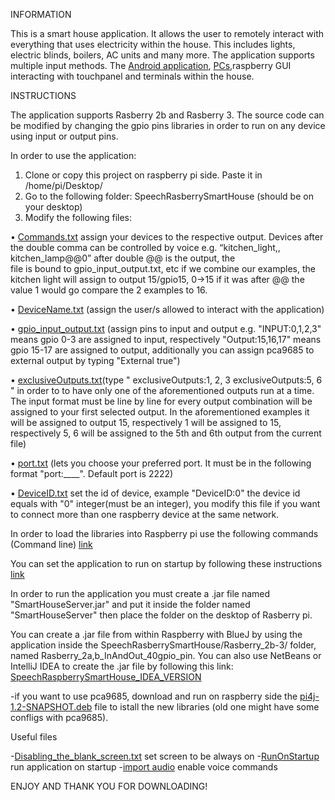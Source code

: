 INFORMATION

This is a smart house application. It allows the user to remotely interact with everything that uses electricity within the house. This includes lights, electric blinds, boilers, AC units and many more. The application supports multiple input methods. The [Android application](https://play.google.com/store/apps/details?id=com.raspberry.drtsoglanakos.smartHouse), [PCs](https://github.com/tsoglani/Java_SmartHouseClient/blob/master/SmartHouseClient2/dist/SmartHouseClient.jar),raspberry GUI interacting with touchpanel and terminals within the house.

INSTRUCTIONS

The application supports Rasberry 2b and Rasberry 3. The source code can be modified by changing the gpio pins libraries in order to run on any device using input or output pins.

In order to use the application:
1.	Clone or copy this project on raspberry pi side. Paste it in /home/pi/Desktop/   
2.	Go to the following folder: SpeechRasberrySmartHouse (should be on your desktop)
3.	Modify the following files:

•	 [Commands.txt](https://github.com/tsoglani/SpeechRaspberrySmartHouse/blob/master/commands.txt)  assign your devices to the respective output. Devices after the double comma can be controlled by voice e.g. “kitchen_light,, kitchen_lamp@@0” after double @@ is the output, the    
      file is bound to gpio_input_output.txt, etc if we combine our examples, the kitchen light will assign to output 15/gpio15, 0->15 if it was after @@ the value 1 would go compare the 2 examples to 16.

•	[DeviceName.txt](https://github.com/tsoglani/SpeechRaspberrySmartHouse/blob/master/deviceName.txt)  (assign the user/s allowed to interact with the application)

•	[gpio_input_output.txt](https://github.com/tsoglani/SpeechRaspberrySmartHouse/blob/master/gpio_input_output.txt)   (assign pins to input and output e.g. "INPUT:0,1,2,3" means gpio 0-3 are assigned to input, respectively "Output:15,16,17" means gpio 15-17 are assigned to output, additionally you can assign pca9685 to external output by typing "External true")

• [exclusiveOutputs.txt](https://github.com/tsoglani/SpeechRaspberrySmartHouse/blob/master/exclusiveOutputs.txt)(type 
"
   exclusiveOutputs:1, 2, 3
   exclusiveOutputs:5, 6
"
 in order to to have only one of the aforementioned outputs run at a time. The input format must be line by line for every output combination will be assigned to your first selected output. In the aforementioned examples it will be assigned to output 15, respectively 1 will be assigned to 15, respectively 5, 6 will be assigned to the 5th and 6th output from the current file)

•	[port.txt](https://github.com/tsoglani/SpeechRaspberrySmartHouse/blob/master/port.txt) (lets you choose your preferred port. It must be in the following format "port:____". Default port is 2222)

•      [DeviceID.txt](https://github.com/tsoglani/SpeechRaspberrySmartHouse/blob/master/DeviceID.txt)  set the id of device, example "DeviceID:0" the device id equals with "0" integer(must be an integer), you modify this file if you want to connect more than one raspberry device at the same network.

  In order to load the libraries into Raspberry pi use the following commands (Command line) [link](https://github.com/tsoglani/SpeechRaspberrySmartHouse/blob/master/Command_Line.md)

  You can set the application to run on startup by following these instructions  [link](https://github.com/tsoglani/SpeechRaspberrySmartHouse/blob/master/RunOnStartup.md)

  In order to run the application you must create a .jar file named "SmartHouseServer.jar" and put it inside the folder named "SmartHouseServer" then place the folder on the desktop of Rasberry pi.
  
  You can create a .jar file from within Raspberry with BlueJ by using the application inside the SpeechRasberrySmartHouse/Rasberry_2b-3/ folder, named Rasberry_2a,b_InAndOut_40gpio_pin. You can also use NetBeans or IntelliJ IDEA to create the .jar file by following this link: [SpeechRaspberrySmartHouse_IDEA_VERSION](https://github.com/tsoglani/SpeechRaspberrySmartHouseClient_IDEA_VERSION)

-if you want to use pca9685, download and run on raspberry side the [pi4j-1.2-SNAPSHOT.deb](https://github.com/tsoglani/SpeechRaspberrySmartHouse/blob/master/pi4j-1.2-SNAPSHOT.deb) file to istall the new libraries (old one might have some confligs with pca9685).

Useful files

-[Disabling_the_blank_screen.txt](https://github.com/tsoglani/SpeechRaspberrySmartHouse/blob/master/Disabling_the_blank_screen.txt) set screen to be always on
-[RunOnStartup](https://github.com/tsoglani/SpeechRaspberrySmartHouse/blob/master/RunOnStartup.md) run application on startup
-[import audio](https://github.com/tsoglani/SpeechRaspberrySmartHouse/blob/master/import_audio.md) enable voice commands


ENJOY AND THANK YOU FOR DOWNLOADING!
